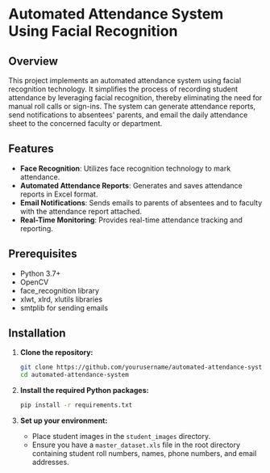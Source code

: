 # Automated Attendance System Using Facial Recognition

## Overview
This project implements an automated attendance system using facial recognition technology. It simplifies the process of recording student attendance by leveraging facial recognition, thereby eliminating the need for manual roll calls or sign-ins. The system can generate attendance reports, send notifications to absentees' parents, and email the daily attendance sheet to the concerned faculty or department.

## Features
- **Face Recognition**: Utilizes face recognition technology to mark attendance.
- **Automated Attendance Reports**: Generates and saves attendance reports in Excel format.
- **Email Notifications**: Sends emails to parents of absentees and to faculty with the attendance report attached.
- **Real-Time Monitoring**: Provides real-time attendance tracking and reporting.

## Prerequisites
- Python 3.7+
- OpenCV
- face_recognition library
- xlwt, xlrd, xlutils libraries
- smtplib for sending emails

## Installation

1. **Clone the repository:**

    ```bash
    git clone https://github.com/yourusername/automated-attendance-system.git
    cd automated-attendance-system
    ```

2. **Install the required Python packages:**

    ```bash
    pip install -r requirements.txt
    ```

3. **Set up your environment:**

    - Place student images in the `student_images` directory.
    - Ensure you have a `master_dataset.xls` file in the root directory containing student roll numbers, names, phone numbers, and email addresses.

